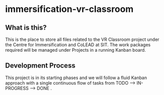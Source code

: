 # immersification-vr-classroom

## What is this?
This is the place to store all files related to the VR Classroom project under the Centre for Immersification and CoLEAD at SIT.
The work packages required will be managed under Projects in a running Kanban board.

## Development Process
This project is in its starting phases and we will follow a fluid Kanban approach with a single continuous flow of tasks from TODO --> IN-PROGRESS --> DONE .
